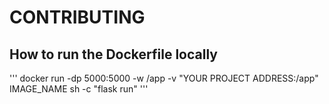 # CONTRIBUTING

## How to run the Dockerfile locally

'''
docker run -dp 5000:5000 -w /app -v "YOUR PROJECT ADDRESS:/app" IMAGE_NAME sh -c "flask run"
'''

